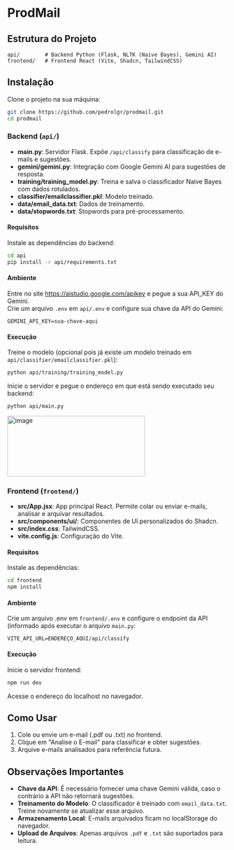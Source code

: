 # ProdMail

## Estrutura do Projeto

```
api/        # Backend Python (Flask, NLTK (Naive Bayes), Gemini AI)
frontend/   # Frontend React (Vite, Shadcn, TailwindCSS)
```

## Instalação
Clone o projeto na sua máquina:
```bash
git clone https://github.com/pedrolgr/prodmail.git
cd prodmail
```

### Backend (`api/`)

- **main.py**: Servidor Flask. Expõe `/api/classify` para classificação de e-mails e sugestões.
- **gemini/gemini.py**: Integração com Google Gemini AI para sugestões de resposta.
- **training/training_model.py**: Treina e salva o classificador Naive Bayes com dados rotulados.
- **classifier/emailclassifier.pkl**: Modelo treinado.
- **data/email_data.txt**: Dados de treinamento.
- **data/stopwords.txt**: Stopwords para pré-processamento.

#### Requisitos

Instale as dependências do backend:

```sh
cd api
pip install -r api/requirements.txt
```

#### Ambiente

Entre no site https://aistudio.google.com/apikey e pegue a sua API_KEY do Gemini.<br>
Crie um arquivo `.env` em `api/.env` e configure sua chave da API do Gemini:

```
GEMINI_API_KEY=sua-chave-aqui
```

#### Execução

Treine o modelo (opcional pois já existe um modelo treinado em `api/classifier/emailclassifier.pkl`):

```sh
python api/training/training_model.py
```

Inicie o servidor e pegue o endereço em que está sendo executado seu backend:
```sh
python api/main.py
```
<img width="315" height="139" alt="image" src="https://github.com/user-attachments/assets/0f8129a3-3991-4ad5-8e17-f6770b18935b" />

### Frontend (`frontend/`)

- **src/App.jsx**: App principal React. Permite colar ou enviar e-mails, analisar e arquivar resultados.
- **src/components/ui/**: Componentes de UI personalizados do Shadcn.
- **src/index.css**: TailwindCSS.
- **vite.config.js**: Configuração do Vite.

#### Requisitos

Instale as dependências:

```sh
cd frontend
npm install
```

#### Ambiente

Crie um arquivo .env em `frontend/.env` e configure o endpoint da API (informado após executar o arquivo `main.py`:

```
VITE_API_URL=ENDEREÇO_AQUI/api/classify
```

#### Execução

Inicie o servidor frontend:

```sh
npm run dev
```

Acesse o endereço do localhost no navegador.

## Como Usar

1. Cole ou envie um e-mail (.pdf ou .txt) no frontend.
2. Clique em "Analise o E-mail" para classificar e obter sugestões.
3. Arquive e-mails analisados para referência futura.

## Observações Importantes

- **Chave da API**: É necessário fornecer uma chave Gemini válida, caso o contrário a API não retornará sugestões.
- **Treinamento do Modelo**: O classificador é treinado com `email_data.txt`. Treine novamente se atualizar esse arquivo.
- **Armazenamento Local**: E-mails arquivados ficam no localStorage do navegador.
- **Upload de Arquivos**: Apenas arquivos `.pdf` e `.txt` são suportados para leitura.
